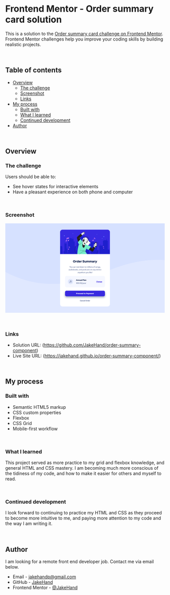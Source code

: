 # Frontend Mentor - Order summary card solution

This is a solution to the [Order summary card challenge on Frontend Mentor](https://www.frontendmentor.io/challenges/order-summary-component-QlPmajDUj). Frontend Mentor challenges help you improve your coding skills by building realistic projects. 

&nbsp;  
## Table of contents

- [Overview](#overview)
  - [The challenge](#the-challenge)
  - [Screenshot](#screenshot)
  - [Links](#links)
- [My process](#my-process)
  - [Built with](#built-with)
  - [What I learned](#what-i-learned)
  - [Continued development](#continued-development)
- [Author](#author)

&nbsp;  
## Overview

### The challenge

Users should be able to:

- See hover states for interactive elements
- Have a pleasant experience on both phone and computer

&nbsp;  
### Screenshot

![](./images/finished-product.png)

&nbsp;  
### Links

- Solution URL: (https://github.com/JakeHand/order-summary-component)
- Live Site URL: (https://jakehand.github.io/order-summary-component/)

&nbsp;  
## My process

### Built with

- Semantic HTML5 markup
- CSS custom properties
- Flexbox
- CSS Grid
- Mobile-first workflow

&nbsp;  
### What I learned

This project served as more practice to my grid and flexbox knowledge, and general HTML and CSS mastery. I am becoming much more conscious of the tidiness of my code, and how to make it easier for others and myself to read. 

&nbsp;  
### Continued development

I look forward to continuing to practice my HTML and CSS as they proceed to become more intuitive to me, and paying more attention to my code and the way I am writing it.

&nbsp;  
## Author

I am looking for a remote front end developer job. Contact me via email below.

- Email - jakehandp@gmail.com
- GitHub - [JakeHand](https://github.com/JakeHand)
- Frontend Mentor - [@JakeHand](https://www.frontendmentor.io/profile/JakeHand)